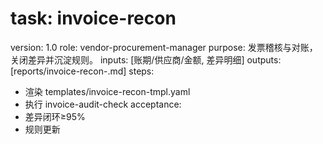 # task: invoice-recon

version: 1.0
role: vendor-procurement-manager
purpose: 发票稽核与对账，关闭差异并沉淀规则。
inputs: [账期/供应商/金额, 差异明细]
outputs: [reports/invoice-recon-<period>.md]
steps:

- 渲染 templates/invoice-recon-tmpl.yaml
- 执行 invoice-audit-check
  acceptance:
- 差异闭环≥95%
- 规则更新
